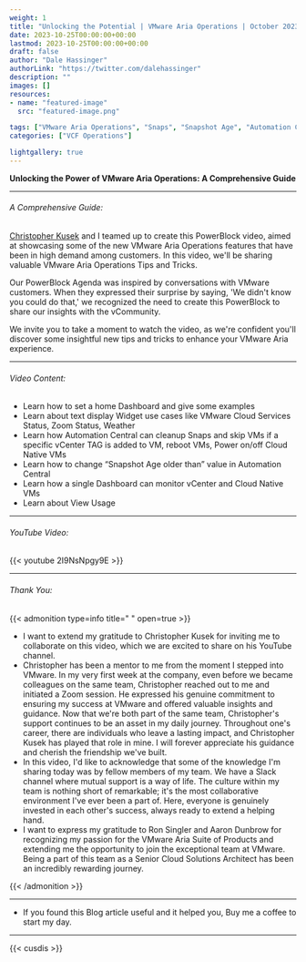 ```yaml
---
weight: 1
title: "Unlocking the Potential | VMware Aria Operations | October 2023 PowerBlock"
date: 2023-10-25T00:00:00+00:00
lastmod: 2023-10-25T00:00:00+00:00
draft: false
author: "Dale Hassinger"
authorLink: "https://twitter.com/dalehassinger"
description: ""
images: []
resources:
- name: "featured-image"
  src: "featured-image.png"

tags: ["VMware Aria Operations", "Snaps", "Snapshot Age", "Automation Central"]
categories: ["VCF Operations"]

lightgallery: true
---
```


**Unlocking the Power of VMware Aria Operations: A Comprehensive Guide**

<!--more-->

---

###### A Comprehensive Guide:

[Christopher Kusek](https://www.linkedin.com/in/christopherkusek/) and I teamed up to create this PowerBlock video, aimed at showcasing some of the new VMware Aria Operations features that have been in high demand among customers. In this video, we'll be sharing valuable VMware Aria Operations Tips and Tricks.  

Our PowerBlock Agenda was inspired by conversations with VMware customers. When they expressed their surprise by saying, 'We didn't know you could do that,' we recognized the need to create this PowerBlock to share our insights with the vCommunity.  

We invite you to take a moment to watch the video, as we're confident you'll discover some insightful new tips and tricks to enhance your VMware Aria experience.  

---

###### Video Content:
* Learn how to set a home Dashboard and give some examples  
* Learn about text display Widget use cases like VMware Cloud Services Status, Zoom Status, Weather  
* Learn how Automation Central can cleanup Snaps and skip VMs if a specific vCenter TAG is added to VM, reboot VMs, Power on/off Cloud Native VMs  
* Learn how to change “Snapshot Age older than” value in Automation Central  
* Learn how a single Dashboard can monitor vCenter and Cloud Native VMs  
* Learn about View Usage

---
###### YouTube Video:  

{{< youtube 2I9NsNpgy9E >}}

---

###### Thank You:

{{< admonition type=info title=" " open=true >}}
* I want to extend my gratitude to Christopher Kusek for inviting me to collaborate on this video, which we are excited to share on his YouTube channel.  
* Christopher has been a mentor to me from the moment I stepped into VMware. In my very first week at the company, even before we became colleagues on the same team, Christopher reached out to me and initiated a Zoom session. He expressed his genuine commitment to ensuring my success at VMware and offered valuable insights and guidance. Now that we're both part of the same team, Christopher's support continues to be an asset in my daily journey. Throughout one's career, there are individuals who leave a lasting impact, and Christopher Kusek has played that role in mine. I will forever appreciate his guidance and cherish the friendship we've built.
* In this video, I'd like to acknowledge that some of the knowledge I'm sharing today was by fellow members of my team. We have a Slack channel where mutual support is a way of life. The culture within my team is nothing short of remarkable; it's the most collaborative environment I've ever been a part of. Here, everyone is genuinely invested in each other's success, always ready to extend a helping hand.  
* I want to express my gratitude to Ron Singler and Aaron Dunbrow for recognizing my passion for the VMware Aria Suite of Products and extending me the opportunity to join the exceptional team at VMware. Being a part of this team as a Senior Cloud Solutions Architect has been an incredibly rewarding journey.  

{{< /admonition >}}

---

* If you found this Blog article useful and it helped you, Buy me a coffee to start my day.  

<center>
<script type="text/javascript" src="https://cdnjs.buymeacoffee.com/1.0.0/button.prod.min.js" data-name="bmc-button" data-slug="dalehassinger" data-color="#FFDD00" data-emoji=""  data-font="Cookie" data-text="Buy me a coffee" data-outline-color="#000000" data-font-color="#000000" data-coffee-color="#ffffff" ></script>
</center>

---

{{< cusdis >}}